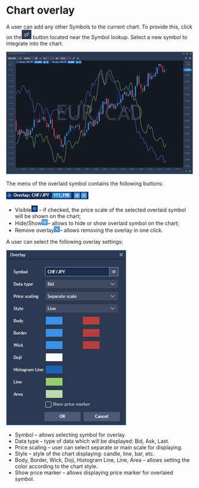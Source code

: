 # Chart overlay

A user can add any other Symbols to the current chart. To provide this, click on the![](../../../.gitbook/assets/2%20%2826%29.png)
button located near the Symbol lookup. Select a new symbol to integrate into the chart.

![](../../../.gitbook/assets/1%20%2846%29.png)


The menu of the overlaid symbol contains the following buttons:

![](../../../.gitbook/assets/3%20%2844%29.png)

* Visible![](../../../.gitbook/assets/4%20%2836%29.png)
  – if checked, the price scale of the selected overlaid symbol will be shown on the chart;
* Hide/Show![](../../../.gitbook/assets/5%20%2822%29.png)– allows to hide or show overlaid symbol on the chart;
* Remove overlay![](../../../.gitbook/assets/6%20%285%29.png)– allows removing the overlay in one click.

A user can select the following overlay settings:

![](../../../.gitbook/assets/7%20%282%29.png)

* Symbol – allows selecting symbol for overlay.
* Data type – type of data which will be displayed: Bid, Ask, Last.
* Price scaling – user can select separate or main scale for displaying.
* Style – style of the chart displaying: candle, line, bar, etc.
* Body, Border, Wick, Doji, Histogram Line, Line, Area – allows setting the color according to the chart style.
* Show price marker – allows displaying price marker for overlaied symbol.



